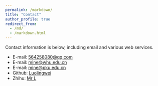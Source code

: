 ```yaml
---
permalink: /markdown/
title: "Contact"
author_profile: true
redirect_from: 
  - /md/
  - /markdown.html
---
```

Contact information is below, including email and various web services.

* E-mail: 564258080@qq.com
* E-mail: mine@whu.edu.cn
* E-mail: mine@pku.edu.cn
* Github: [Luolingwei](https://github.com/Luolingwei)
* Zhihu: [Mr L](https://www.zhihu.com/people/luo-ling-wei)
